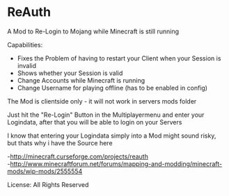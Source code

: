 # ReAuth
A Mod to Re-Login to Mojang while Minecraft is still running

Capabilities:
 - Fixes the Problem of having to restart your Client when your Session is invalid
 - Shows whether your Session is valid
 - Change Accounts while Minecraft is running
 - Change Username for playing offline (has to be enabled in config)


The Mod is clientside only - it will not work in servers mods folder

Just hit the "Re-Login" Button in the Multiplayermenu and enter your Logindata, after that you will be able to login on your Servers

I know that entering your Logindata simply into a Mod might sound risky, but thats why i have the Source here

-http://minecraft.curseforge.com/projects/reauth                                                                         
-http://www.minecraftforum.net/forums/mapping-and-modding/minecraft-mods/wip-mods/2555554

License: All Rights Reserved
